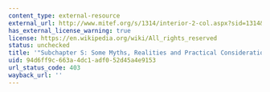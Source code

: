```yaml
---
content_type: external-resource
external_url: http://www.mitef.org/s/1314/interior-2-col.aspx?sid=1314&gid=5&pgid=5794
has_external_license_warning: true
license: https://en.wikipedia.org/wiki/All_rights_reserved
status: unchecked
title: '"Subchapter S: Some Myths, Realities and Practical Considerations"'
uid: 94d6ff9c-663a-4dc1-adf0-52d45a4e9153
url_status_code: 403
wayback_url: ''
---
```

